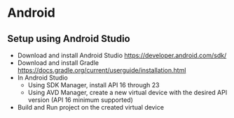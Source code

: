# Android

## Setup using Android Studio

- Download and install Android Studio https://developer.android.com/sdk/
- Download and install Gradle https://docs.gradle.org/current/userguide/installation.html
- In Android Studio
    - Using SDK Manager, install API 16 through 23
    - Using AVD Manager, create a new virtual device with the desired API version (API 16 minimum supported)
- Build and Run project on the created virtual device

